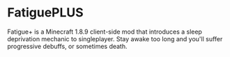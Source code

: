 # FatiguePLUS
Fatigue+ is a Minecraft 1.8.9 client-side mod that introduces a sleep deprivation mechanic to singleplayer. Stay awake too long and you'll suffer progressive debuffs, or sometimes death.
